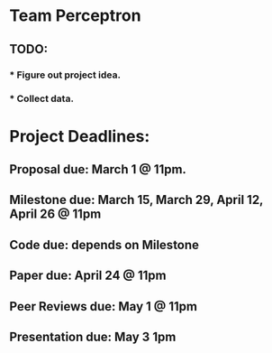 #   Team Perceptron 

##       TODO:
###         * Figure out project idea. 
###         * Collect data.




#   Project Deadlines: 

##  Proposal due: March 1 @ 11pm.
##  Milestone due: March 15, March 29, April 12, April 26 @ 11pm
##  Code due: depends on Milestone
##  Paper due: April 24 @ 11pm
##  Peer Reviews due: May 1 @ 11pm
##  Presentation due: May 3 1pm